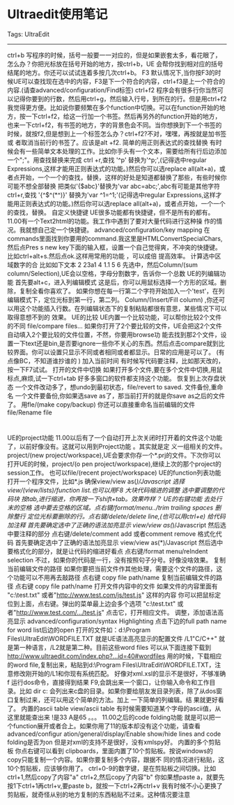 # Ultraedit使用笔记
Tags: UltraEdit

------

ctrl+b 
写程序的时候，括号一般要一一对应的，但是如果嵌套太多，看花眼了，怎么办？你把光标放在括号开始的地方，按ctrl+b，UE 会帮你找到相对应的括号结尾的地方。你还可以试试连着多按几次ctrl+b。 
F3 
默认情况下,当你按F3的时候UE可以查找现在选中的内容，F3是下一个符合的内容，ctrl+f3是上一个符合的内容.(请查advanced/configuration/Find标签) 
ctrl+f2 
程序会有很多行你当然可以记得你要到的行数，然后用ctrl+g，然后输入行号，到所在的行。但是用ctrl+f2我觉得更方便。比如说你要频繁在多个function中切换。可以在function开始的地方，按一下ctrl+f2，给这一行加一个书签。然后再另外的function开始的地方，也来一下ctrl+f2，有书签的地方，字的背景色会不同。当你想换到下一个书签的时候，就按f2,但是想到上一个标签怎么办？ctrl+f2?不对，嘿嘿，再按就是加书签或 
者取消当前行的书签了。应该是alt +f2. 
简单的用正则表达式的查找替换 
有时候会有一些简单文本处理的工作。比如你手头有一个文本，需要给所有行后边添加一个";"。用查找替换来完成 
ctrl +r,查找 '^p' 替换为'^p;',(记得选中regular Expressions,这样才能用正则表达式的功能。)然后你可以选replace all(alt+a)，或者点开始，一个一个的查找，替换，这样的好处是知道都替换了那些，有些时候你可能不想全部替换 
把类似'{$abc}'替换为'var abc=abc;',abc有可能是其他字符 
ctrl+r,查找 '{^$^(*^)}' 替换为'var ^1=^1;'(记得选中regular Expressions,这样才能用正则表达式的功能。)然后你可以选replace all(alt+a)，或者点开始，一个一个的查找，替换。 
自定义快捷键 
UE很多功能都有快捷键，但不是所有的都有。11.00有一个Text2html的功能。我工作中遇到了要对大量代码进行这种操 作的情况。我就想自己定一个快捷键。 
advanced/configuration/key mapping 
在commands里面找到你要用的command.我这里是HTMLConvertSpecialChars,然后点Pres s new 
key下面的输入框，设置一个自己觉得爽，不冲突的快捷键。比如ctrl+alt+s.然后点ok.这样用常用的功能 
，可以成倍 提高效率。 
计算选中区域数字的合 
比如如下文本 
2 
23a1 
4 1.1 
5 
6 
先选中，然后Column/(sum column/Selection),UE会以空格，字母分割数字，告诉你一个总数 
UE的列编辑功能 
首先要alt+c，进入列编辑模式 
这是后，你可以用鼠标选择一个方形的区域。删除，复制全看你喜欢了。 
如果你想在每一行第二个字符开始加入一个'test'，在列编辑模式下，定位光标到第一行，第二列。 
Column/(Insert/Fill column) 
,你还可以用这个功能插入行数。在列编辑状态下的复制粘贴都很有意思，某些情况下可以取得意想不到的 
效果。 
UE的比较 
UE内置一个比较功能，可以帮你比较2个文件的不同 
file/compare files... 
如果你打开了2个要比较的文件，UE会把这2个文件自动填入2个要比较的文件位置，不然，你要用browse功 
能去找到那2个文件，设置一下text还是bin,是否要ignore一些你不关心的东西。然后点击compare就到比 
较界面。你可以设置只显示不同或者相同或者都显示。日常的应用是可以了。 
(有点像BC，不知道谁抄谁的 ) 
加入当前时间 
有时候写代码要注释，比如那天改的，按一下F7试试。 
打开的文件中切换 
如果打开多个文件,要在多个文件中切换,用鼠标点,麻烦,试一下ctrl+tab 
好多多窗口的软件都支持这个功能。 
恢复到上次存盘状态 
一个文件改动多了，想undo到最初状态，file/revert to saved. 
文件备份,重命名 
一个文件要备份,你如果选save as了，那当前打开的就是你save as之后的文件了。 
用fle/(make copy/backup) 
你还可以直接重命名当前编辑的文件 file/Rename file 
# 
UE的project功能 
11.00以后有了一个自动打开上次关闭时打开着的文件这个功能了，以前好像没有。这就可以用到Project功能 
。其实就是定 义一组相关的文件。 
project/(new project/workspace),UE会要求你存一个*.prj的文件。下次你可以打开UE的时候，project/(o 
pen project/workspace),继续上次的那个project的session工作。 
也可以file/(recent project/workspace) 
UE的function列表功能 
打开一个程序文件，比如*.js 
确保view/view as(*)/Javascript 
选择view/(view/lists)/function list.也可以用F8 
大块代码缩进的调整 
选中要调整的代码块 按tab,进行缩进，你再按一下shift+tab。效果咋样？ 
UE的右键功能 
去处行末的空格 
选中要去空格的区域。点右键/format/menu../trim trailing spaces 
删除整行 
定位光标要删除的行。点右键/delete/delete line,(也可以用ctrl+e) 
给代码加注释 
首先要确定选中了正确的语法加亮显示 
view/view as(*)/Javascript 
然后选中要注释的部分 
点右键/delete/comment add 或者comment remove 
格式化代码 
首先要确定选中了正确的语法加亮显示 
view/view as(*)/Javascript 
然后选中要格式化的部分，就是让代码的缩进好看点 
点右键/format menu/reIndent selection 
不过，如果你的代码是一行，没有按照句子分号。好像没啥效果。 
复制当前编辑文件的路径 
如果你要把当前文件作其他处理，需要这个文件的路径，这个功能可以不用再去敲路径 
点右键 
copy file path/name 
复制当前编辑文件的路径 
点右键 
copy file path/name 
打开文件内容中的文件 
如果文件的内容里面有 
"c:\test.txt" 或者"http://www.test.com/js/test.js" 
这样的内容 
你可以把鼠标定位到上面，点右键。弹出的菜单最上边会多个选项 
"c:\test.txt" 或者"http://www.test.com/.../test.js" 
点击它，打开相应文件。 
调整，添加语法高亮显示 
advanced/configuration/syntax Highlighting 点击下边的full path name for word list后边的open 
打开的文件如：d:\Program Files\UltraEdit\WORDFILE.TXT 
就是UE语法高亮显示的配置文件 
/L1"C/C++" 就是第一种语言，/L2就是第二种。目前这些word files 可以从下面连接下载到 
http://www.ultraedit.com/index.php?...id=40#wordfiles 
用的时候，下载相应的word file,复制出来，粘贴到d:\Program 
Files\UltraEdit\WORDFILE.TXT，注意修改刚开始的/L1和你现有系统匹配。 
好像对xml.xsl的显示不是很好，不够准确f 
运行dos命令，直接得到结果 
F9,会跳出来一个窗口，让你输入命令和工作目录。比如 dir c: 
会列出来c盘的目录。如果你要给朋友发目录列表，除了从dos窗口复制过来，还可以用这个简单的方法。加上 
一下简单的列编辑。结 果就更好看了。 
内置的ascii table 
view/ascii table 
有时候需要知道某个字母的ascii值，从这里就能查出来 
!是33 
A是65 
。。。 
11.00之后的code folding功能 
就是可以把一个function展开或者合上。如果你用了11的版本却没有这个功能，请查看advanced/configur 
ation/general/display/Enable show/hide lines and code folding是否为on 
但是对xml的支持不是很好，没有xmlspy好。 
内置的多个剪贴板 
你点右键可以看到 
clipboards，里面内置了10个剪贴板。按说windows的copy只能复制一个内容。如果你要复制多个内容，跟据不 
同的情况进行粘贴，这10个剪贴板，应该够你用了。 
ctrl+0-9的数字键，是在剪贴板之间切换。比如 
ctrl+1,然后copy了内容"a" 
ctrl+2,然后copy了内容"b" 
你如果想paste a，就要先按1下ctrl+1再ctrl+v,要paste b，就按一下ctrl+2再ctrl+v 
我有时候不小心更换了剪贴板，就奇怪从别的地方复制的东西粘贴不过来。这种情况要注意
